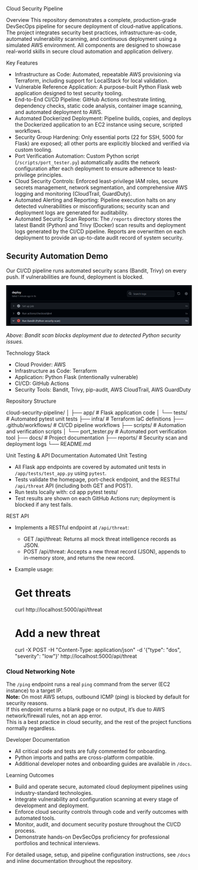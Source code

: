Cloud Security Pipeline

Overview
This repository demonstrates a complete, production-grade DevSecOps pipeline for secure deployment of cloud-native applications. The project integrates security best practices, infrastructure-as-code, automated vulnerability scanning, and continuous deployment using a simulated AWS environment. All components are designed to showcase real-world skills in secure cloud automation and application delivery.

Key Features

- Infrastructure as Code: Automated, repeatable AWS provisioning via Terraform, including support for LocalStack for local validation.
- Vulnerable Reference Application: A purpose-built Python Flask web application designed to test security tooling.
- End-to-End CI/CD Pipeline: GitHub Actions orchestrate linting, dependency checks, static code analysis, container image scanning, and automated deployment to AWS.
- Automated Dockerized Deployment: Pipeline builds, copies, and deploys the Dockerized application to an EC2 instance using secure, scripted workflows.
- Security Group Hardening: Only essential ports (22 for SSH, 5000 for Flask) are exposed; all other ports are explicitly blocked and verified via custom tooling.
- Port Verification Automation: Custom Python script (`/scripts/port_tester.py`) automatically audits the network configuration after each deployment to ensure adherence to least-privilege principles.
- Cloud Security Controls: Enforced least-privilege IAM roles, secure secrets management, network segmentation, and comprehensive AWS logging and monitoring (CloudTrail, GuardDuty).
- Automated Alerting and Reporting: Pipeline execution halts on any detected vulnerabilities or misconfigurations; security scan and deployment logs are generated for auditability.
- Automated Security Scan Reports: The `/reports` directory stores the latest Bandit (Python) and Trivy (Docker) scan results and deployment logs generated by the CI/CD pipeline. Reports are overwritten on each deployment to provide an up-to-date audit record of system security.

## Security Automation Demo

Our CI/CD pipeline runs automated security scans (Bandit, Trivy) on every push. If vulnerabilities are found, deployment is blocked.

![Bandit Block Screenshot](docs/bandit-block.png)

_Above: Bandit scan blocks deployment due to detected Python security issues._


Technology Stack

- Cloud Provider: AWS
- Infrastructure as Code: Terraform
- Application: Python Flask (intentionally vulnerable)
- CI/CD: GitHub Actions
- Security Tools: Bandit, Trivy, pip-audit, AWS CloudTrail, AWS GuardDuty

Repository Structure

cloud-security-pipeline/
│
├── app/ # Flask application code
│   └── tests/ # Automated pytest unit tests
├── infra/ # Terraform IaC definitions
├── .github/workflows/ # CI/CD pipeline workflows
├── scripts/ # Automation and verification scripts
│   └── port_tester.py # Automated port verification tool
├── docs/ # Project documentation
├── reports/ # Security scan and deployment logs
└── README.md

Unit Testing & API Documentation
Automated Unit Testing

- All Flask app endpoints are covered by automated unit tests in `/app/tests/test_app.py` using `pytest`.
- Tests validate the homepage, port-check endpoint, and the RESTful `/api/threat` API (including both GET and POST).
- Run tests locally with:
  cd app
  pytest tests/
- Test results are shown on each GitHub Actions run; deployment is blocked if any test fails.

REST API

- Implements a RESTful endpoint at `/api/threat`:
  - GET /api/threat: Returns all mock threat intelligence records as JSON.
  - POST /api/threat: Accepts a new threat record (JSON), appends to in-memory store, and returns the new record.
- Example usage:
  # Get threats
  curl http://localhost:5000/api/threat

  # Add a new threat
  curl -X POST -H "Content-Type: application/json" -d '{"type": "dos", "severity": "low"}' http://localhost:5000/api/threat


### Cloud Networking Note

The `/ping` endpoint runs a real `ping` command from the server (EC2 instance) to a target IP.  
**Note:** On most AWS setups, outbound ICMP (ping) is blocked by default for security reasons.  
If this endpoint returns a blank page or no output, it’s due to AWS network/firewall rules, not an app error.  
This is a best practice in cloud security, and the rest of the project functions normally regardless.

Developer Documentation

- All critical code and tests are fully commented for onboarding.
- Python imports and paths are cross-platform compatible.
- Additional developer notes and onboarding guides are available in `/docs`.

Learning Outcomes

- Build and operate secure, automated cloud deployment pipelines using industry-standard technologies.
- Integrate vulnerability and configuration scanning at every stage of development and deployment.
- Enforce cloud security controls through code and verify outcomes with automated tools.
- Monitor, audit, and document security posture throughout the CI/CD process.
- Demonstrate hands-on DevSecOps proficiency for professional portfolios and technical interviews.

For detailed usage, setup, and pipeline configuration instructions, see `/docs` and inline documentation throughout the repository.

